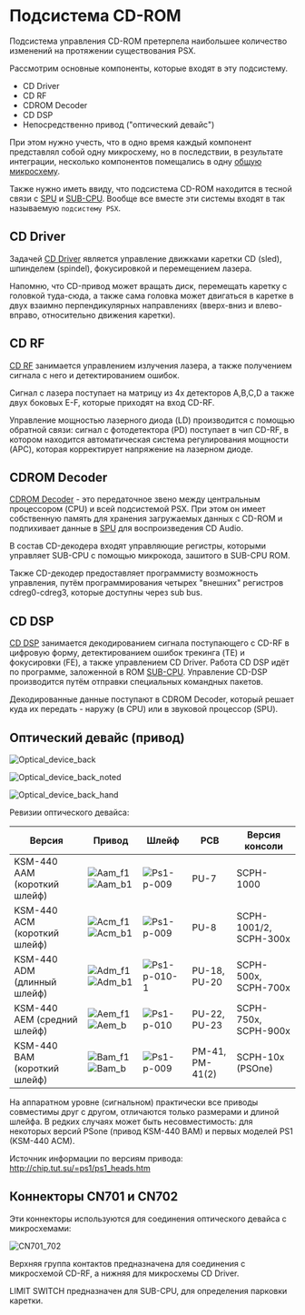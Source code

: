 # Подсистема CD-ROM

Подсистема управления CD-ROM претерпела наибольшее количество изменений на протяжении существования PSX.

Рассмотрим основные компоненты, которые входят в эту подсистему.

- CD Driver
- CD RF 
- CDROM Decoder
- CD DSP
- Непосредственно привод ("оптический девайс")

При этом нужно учесть, что в одно время каждый компонент представлял собой одну микросхему, но в последствии, в результате интеграции, несколько компонентов помещались в одну [общую микросхему](subic.md).

Также нужно иметь ввиду, что подсистема CD-ROM находится в тесной связи с [SPU](spu.md) и [SUB-CPU](subcpu.md). Вообще все вместе эти системы входят в так называемую `подсистему PSX`.

## CD Driver

Задачей [CD Driver](cddriver.md) является управление движками каретки CD (sled), шпинделем (spindel), фокусировкой и перемещением лазера.

Напомню, что CD-привод может вращать диск, перемещать каретку с головкой туда-сюда, а также сама головка может двигаться в каретке в двух взаимно перпендикулярных направлениях (вверх-вниз и влево-вправо, относительно движения каретки).

## CD RF

[CD RF](cdrf.md) занимается управлением излучения лазера, а также получением сигнала с него и детектированием ошибок.

Сигнал с лазера поступает на матрицу из 4х детекторов A,B,C,D а также двух боковых E-F, которые приходят на вход CD-RF.

Управление мощностью лазерного диода (LD) производится с помощью обратной связи: сигнал с фотодетектора (PD) поступает в чип CD-RF, в котором находится автоматическая система регулирования мощности (APC), которая корректирует напряжение на лазерном диоде.

## CDROM Decoder

[CDROM Decoder](cddec.md) - это передаточное звено между центральным процессором (CPU) и всей подсистемой PSX. При этом он имеет собственную память для хранения загружаемых данных с CD-ROM и подпихивает данные в [SPU](spu.md) для воспроизведения CD Audio.

В состав CD-декодера входят управляющие регистры, которыми управляет SUB-CPU с помощью микрокода, зашитого в SUB-CPU ROM.

Также CD-декодер предоставляет программисту возможность управления, путём программирования четырех "внешних" регистров cdreg0-cdreg3, которые доступны через sub bus.

## CD DSP

[CD DSP](cddsp.md) занимается декодированием сигнала поступающего с CD-RF в цифровую форму, детектированием ошибок трекинга (TE) и фокусировки (FE), а также управлением CD Driver. Работа CD DSP идёт по программе, заложенной в ROM [SUB-CPU](subcpu.md). Управление CD-DSP производится путём отправки специальных командных пакетов.

Декодированные данные поступают в CDROM Decoder, который решает куда их передать - наружу (в CPU) или в звуковой процессор (SPU).

## Оптический девайс (привод)

![Optical_device_back](/wiki/imgstore/Optical_device_back.jpg)

![Optical_device_back_noted](/wiki/imgstore/Optical_device_back_noted.jpg)

![Optical_device_back_hand](/wiki/imgstore/Optical_device_back_hand.jpg)

Ревизии оптического девайса:

|Версия|Привод|Шлейф|PCB|Версия консоли|
|---|---|---|---|---|
|KSM-440 AAM (короткий шлейф)|![Aam_f1](/wiki/imgstore/Aam_f1.jpg) ![Aam_b1](/wiki/imgstore/Aam_b1.jpg)|![Ps1-p-009](/wiki/imgstore/Ps1-p-009.jpg)|PU-7|SCPH-1000|
|KSM-440 ACM (короткий шлейф)|![Acm_f1](/wiki/imgstore/Acm_f1.jpg) ![Acm_b1](/wiki/imgstore/Acm_b1.jpg)|![Ps1-p-009](/wiki/imgstore/Ps1-p-009.jpg)|PU-8|SCPH-1001/2, SCPH-300x|
|KSM-440 ADM (длинный шлейф)|![Adm_f1](/wiki/imgstore/Adm_f1.jpg) ![Adm_b1](/wiki/imgstore/Adm_b1.jpg)|![Ps1-p-010-1](/wiki/imgstore/Ps1-p-010-1.jpg)|PU-18, PU-20|SCPH-500x, SCPH-700x|
|KSM-440 AEM (средний шлейф)|![Aem_f1](/wiki/imgstore/Aem_f1.jpg) ![Aem_b](/wiki/imgstore/Aem_b.jpg)|![Ps1-p-010](/wiki/imgstore/Ps1-p-010.jpg)|PU-22, PU-23|SCPH-750x, SCPH-900x|
|KSM-440 BAM (короткий шлейф)|![Bam_f1](/wiki/imgstore/Bam_f1.jpg) ![Bam_b](/wiki/imgstore/Bam_b.jpg)|![Ps1-p-009](/wiki/imgstore/Ps1-p-009.jpg)|PM-41, PM-41(2)|SCPH-10x (PSOne)|

На аппаратном уровне (сигнальном) практически все приводы совместимы друг с другом, отличаются только размерами и длиной шлейфа. В редких случаях может быть несовместимость: для некоторых версий PSone (привод KSM-440 BAM) и первых моделей PS1 (KSM-440 AСM).

Источник информации по версиям привода: http://chip.tut.su/=ps1/ps1_heads.htm

## Коннекторы CN701 и CN702

Эти коннекторы используются для соединения оптического девайса с микросхемами:

![CN701_702](/wiki/imgstore/CN701_702.jpg)

Верхняя группа контактов предназначена для соединения с микросхемой CD-RF, а нижняя для микросхемы CD Driver.

LIMIT SWITCH предназначен для SUB-CPU, для определения парковки каретки.
